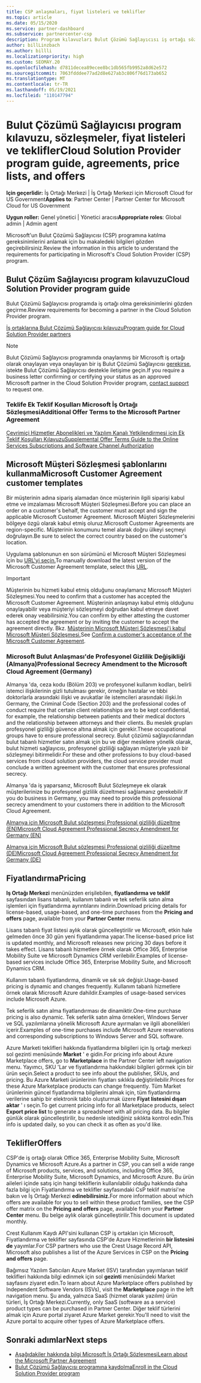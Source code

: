 ```yaml
---
title: CSP anlaşmaları, fiyat listeleri ve teklifler
ms.topic: article
ms.date: 05/15/2020
ms.service: partner-dashboard
ms.subservice: partnercenter-csp
description: Program kılavuzları Bulut Çözümü Sağlayıcısı iş ortağı sözleşmelerine, müşteri sözleşmelerine, fiyat listelerine ve tekliflere bağlantılar bulun.
author: billLinzbach
ms.author: billli
ms.localizationpriority: high
ms.custom: SEOMAY.20
ms.openlocfilehash: d7811decea89ecee8bc1db565fb9952a8d62e572
ms.sourcegitcommit: 7063fdddee77ad2d8e627ab3c806f76d173ab652
ms.translationtype: MT
ms.contentlocale: tr-TR
ms.lasthandoff: 05/19/2021
ms.locfileid: "110147794"
---
```

# <a name="cloud-solution-provider-program-guide-agreements-price-lists-and-offers"></a><span data-ttu-id="a5d06-103">Bulut Çözümü Sağlayıcısı program kılavuzu, sözleşmeler, fiyat listeleri ve teklifler</span><span class="sxs-lookup"><span data-stu-id="a5d06-103">Cloud Solution Provider program guide, agreements, price lists, and offers</span></span>

<span data-ttu-id="a5d06-104">**Için geçerlidir:** İş Ortağı Merkezi | İş Ortağı Merkezi için Microsoft Cloud for US Government</span><span class="sxs-lookup"><span data-stu-id="a5d06-104">**Applies to**: Partner Center | Partner Center for Microsoft Cloud for US Government</span></span>

<span data-ttu-id="a5d06-105">**Uygun roller:** Genel yönetici | Yönetici aracısı</span><span class="sxs-lookup"><span data-stu-id="a5d06-105">**Appropriate roles**: Global admin | Admin agent</span></span>

<span data-ttu-id="a5d06-106">Microsoft'un Bulut Çözümü Sağlayıcısı (CSP) programına katılma gereksinimlerini anlamak için bu makaledeki bilgileri gözden geçirebilirsiniz.</span><span class="sxs-lookup"><span data-stu-id="a5d06-106">Review the information in this article to understand the requirements for participating in Microsoft's Cloud Solution Provider (CSP) program.</span></span>

## <a name="cloud-solution-provider-program-guide"></a><span data-ttu-id="a5d06-107">Bulut Çözüm Sağlayıcısı program kılavuzu</span><span class="sxs-lookup"><span data-stu-id="a5d06-107">Cloud Solution Provider program guide</span></span>

<span data-ttu-id="a5d06-108">Bulut Çözümü Sağlayıcısı programda iş ortağı olma gereksinimlerini gözden geçirme.</span><span class="sxs-lookup"><span data-stu-id="a5d06-108">Review requirements for becoming a partner in the Cloud Solution Provider program.</span></span>

[<span data-ttu-id="a5d06-109">İş ortaklarına Bulut Çözümü Sağlayıcısı kılavuzu</span><span class="sxs-lookup"><span data-stu-id="a5d06-109">Program guide for Cloud Solution Provider partners</span></span>](https://go.microsoft.com/fwlink/p/?LinkId=617100)

>[!Note]
><span data-ttu-id="a5d06-110">Bulut Çözümü Sağlayıcısı programında onaylanmış bir Microsoft iş ortağı olarak onaylayan veya onaylayan bir iş Bulut Çözümü Sağlayıcısı [gerekirse,](https://partner.microsoft.com/pcv/servicerequests/create) istekte Bulut Çözümü Sağlayıcısı destekle iletişime geçin.</span><span class="sxs-lookup"><span data-stu-id="a5d06-110">If you require a business letter confirming or certifying your status as an approved Microsoft partner in the Cloud Solution Provider program, [contact support](https://partner.microsoft.com/pcv/servicerequests/create) to request one.</span></span>

### <a name="additional-offer-terms-to-the-microsoft-partner-agreement"></a><span data-ttu-id="a5d06-111">Teklife Ek Teklif Koşulları Microsoft İş Ortağı Sözleşmesi</span><span class="sxs-lookup"><span data-stu-id="a5d06-111">Additional Offer Terms to the Microsoft Partner Agreement</span></span>

[<span data-ttu-id="a5d06-112">Çevrimiçi Hizmetler Abonelikleri ve Yazılım Kanalı Yetkilendirmesi için Ek Teklif Koşulları Kılavuzu</span><span class="sxs-lookup"><span data-stu-id="a5d06-112">Supplemental Offer Terms Guide to the Online Services Subscriptions and Software Channel Authorization</span></span>](https://query.prod.cms.rt.microsoft.com/cms/api/am/binary/RE3NOo7)

## <a name="microsoft-customer-agreement-customer-templates"></a><span data-ttu-id="a5d06-113">Microsoft Müşteri Sözleşmesi şablonlarını kullanma</span><span class="sxs-lookup"><span data-stu-id="a5d06-113">Microsoft Customer Agreement customer templates</span></span>

<span data-ttu-id="a5d06-114">Bir müşterinin adına sipariş alamadan önce müşterinin ilgili siparişi kabul etme ve imzalaması Microsoft Müşteri Sözleşmesi.</span><span class="sxs-lookup"><span data-stu-id="a5d06-114">Before you can place an order on a customer's behalf, the customer must accept and sign the applicable Microsoft Customer Agreement.</span></span> <span data-ttu-id="a5d06-115">Microsoft Müşteri Sözleşmelerini bölgeye özgü olarak kabul etmiş oluruz.</span><span class="sxs-lookup"><span data-stu-id="a5d06-115">Microsoft Customer Agreements are region-specific.</span></span> <span data-ttu-id="a5d06-116">Müşterinin konumunu temel alarak doğru ülkeyi seçmeyi doğrulayın.</span><span class="sxs-lookup"><span data-stu-id="a5d06-116">Be sure to select the correct country based on the customer's location.</span></span>

<span data-ttu-id="a5d06-117">Uygulama şablonunun en son sürümünü el Microsoft Müşteri Sözleşmesi için bu [URL'yi seçin.](https://aka.ms/customeragreement)</span><span class="sxs-lookup"><span data-stu-id="a5d06-117">To manually download the latest version of the Microsoft Customer Agreement template, select this [URL](https://aka.ms/customeragreement).</span></span>

>[!IMPORTANT]
><span data-ttu-id="a5d06-118">Müşterinin bu hizmeti kabul etmiş olduğunu onaylamanız Microsoft Müşteri Sözleşmesi.</span><span class="sxs-lookup"><span data-stu-id="a5d06-118">You need to confirm that a customer has accepted the Microsoft Customer Agreement.</span></span> <span data-ttu-id="a5d06-119">Müşterinin anlaşmayı kabul etmiş olduğunu onaylayabilir veya müşteriyi sözleşmeyi doğrudan kabul etmeye davet ederek onay veabilirsiniz.</span><span class="sxs-lookup"><span data-stu-id="a5d06-119">You can confirm by either attesting the customer has accepted the agreement or by inviting the customer to accept the agreement directly.</span></span> <span data-ttu-id="a5d06-120">Bkz. [Müşterinin Microsoft Müşteri Sözleşmesi'i kabul Microsoft Müşteri Sözleşmesi.](confirm-customer-agreement.md)</span><span class="sxs-lookup"><span data-stu-id="a5d06-120">See [Confirm a customer's acceptance of the Microsoft Customer Agreement](confirm-customer-agreement.md).</span></span>

### <a name="professional-secrecy-amendment-to-the-microsoft-cloud-agreement-germany"></a><span data-ttu-id="a5d06-121">Microsoft Bulut Anlaşması'de Profesyonel Gizlilik Değişikliği (Almanya)</span><span class="sxs-lookup"><span data-stu-id="a5d06-121">Professional Secrecy Amendment to the Microsoft Cloud Agreement (Germany)</span></span>

<span data-ttu-id="a5d06-122">Almanya 'da, ceza kodu (Bölüm 203) ve profesyonel kullanım kodları, belirli istemci ilişkilerinin gizli tutulması gerekir, örneğin hastalar ve tıbbi doktorlarla arasındaki ilişki ve avukatlar ile istemcileri arasındaki ilişki.</span><span class="sxs-lookup"><span data-stu-id="a5d06-122">In Germany, the Criminal Code (Section 203) and the professional codes of conduct require that certain client relationships are to be kept confidential, for example, the relationship between patients and their medical doctors and the relationship between attorneys and their clients.</span></span> <span data-ttu-id="a5d06-123">Bu meslek grupları profesyonel gizliliği güvence altına almak için gerekir.</span><span class="sxs-lookup"><span data-stu-id="a5d06-123">These occupational groups have to ensure professional secrecy.</span></span> <span data-ttu-id="a5d06-124">Bulut çözümü sağlayıcılarından bulut tabanlı hizmetler satın almak için bu ve diğer meslelere yönelik olarak, bulut hizmeti sağlayıcısı, profesyonel gizliliği sağlayan müşteriyle yazılı bir sözleşmeyi bitirmelidir.</span><span class="sxs-lookup"><span data-stu-id="a5d06-124">For these and other professions to buy cloud-based services from cloud solution providers, the cloud service provider must conclude a written agreement with the customer that ensures professional secrecy.</span></span>

<span data-ttu-id="a5d06-125">Almanya 'da iş yaparsanız, Microsoft Bulut Sözleşmeye ek olarak müşterilerinize bu profesyonel gizlilik düzeltmesi sağlamanız gerekebilir.</span><span class="sxs-lookup"><span data-stu-id="a5d06-125">If you do business in Germany, you may need to provide this professional secrecy amendment to your customers there in addition to the Microsoft Cloud Agreement.</span></span>

[<span data-ttu-id="a5d06-126">Almanya için Microsoft Bulut sözleşmesi Professional gizliliği düzeltme (EN)</span><span class="sxs-lookup"><span data-stu-id="a5d06-126">Microsoft Cloud Agreement Professional Secrecy Amendment for Germany (EN)</span></span>](https://go.microsoft.com/fwlink/?linkid=2030827&clcid=0x409)

[<span data-ttu-id="a5d06-127">Almanya için Microsoft Bulut sözleşmesi Professional gizliliği düzeltme (DE)</span><span class="sxs-lookup"><span data-stu-id="a5d06-127">Microsoft Cloud Agreement Professional Secrecy Amendment for Germany (DE)</span></span>](https://go.microsoft.com/fwlink/?linkid=2030827&clcid=0x407)

## <a name="pricing"></a><span data-ttu-id="a5d06-128">Fiyatlandırma</span><span class="sxs-lookup"><span data-stu-id="a5d06-128">Pricing</span></span>

<span data-ttu-id="a5d06-129">**Iş Ortağı Merkezi** menünüzden erişilebilen, **fiyatlandırma ve teklif** sayfasından lisans tabanlı, kullanım tabanlı ve tek seferlik satın alma işlemleri için fiyatlandırma ayrıntılarını indirin.</span><span class="sxs-lookup"><span data-stu-id="a5d06-129">Download pricing details for license-based, usage-based, and one-time purchases from the **Pricing and offers** page, available from your **Partner Center** menu.</span></span>

<span data-ttu-id="a5d06-130">Lisans tabanlı fiyat listesi aylık olarak güncelleştirilir ve Microsoft, etkin hale gelmeden önce 30 gün yeni fiyatlandırma yapar.</span><span class="sxs-lookup"><span data-stu-id="a5d06-130">The license-based price list is updated monthly, and Microsoft releases new pricing 30 days before it takes effect.</span></span> <span data-ttu-id="a5d06-131">Lisans tabanlı hizmetlere örnek olarak Office 365, Enterprise Mobility Suite ve Microsoft Dynamics CRM verilebilir.</span><span class="sxs-lookup"><span data-stu-id="a5d06-131">Examples of license-based services include Office 365, Enterprise Mobility Suite, and Microsoft Dynamics CRM.</span></span> 

<span data-ttu-id="a5d06-132">Kullanım tabanlı fiyatlandırma, dinamik ve sık sık değişir.</span><span class="sxs-lookup"><span data-stu-id="a5d06-132">Usage-based pricing is dynamic and changes frequently.</span></span> <span data-ttu-id="a5d06-133">Kullanım tabanlı hizmetlere örnek olarak Microsoft Azure dahildir.</span><span class="sxs-lookup"><span data-stu-id="a5d06-133">Examples of usage-based services include Microsoft Azure.</span></span>

<span data-ttu-id="a5d06-134">Tek seferlik satın alma fiyatlandırması de dinamiktir.</span><span class="sxs-lookup"><span data-stu-id="a5d06-134">One-time purchase pricing is also dynamic.</span></span> <span data-ttu-id="a5d06-135">Tek seferlik satın alma örnekleri, Windows Server ve SQL yazılımlarına yönelik Microsoft Azure ayırmaları ve ilgili abonelikleri içerir.</span><span class="sxs-lookup"><span data-stu-id="a5d06-135">Examples of one-time purchases include Microsoft Azure reservations and corresponding subscriptions to Windows Server and SQL software.</span></span>

<span data-ttu-id="a5d06-136">Azure Marketi teklifleri hakkında fiyatlandırma bilgileri için Iş ortağı merkezi sol gezinti menüsünde **Market** ' e gidin.</span><span class="sxs-lookup"><span data-stu-id="a5d06-136">For pricing info about Azure Marketplace offers, go to **Marketplace** in the Partner Center left navigation menu.</span></span> <span data-ttu-id="a5d06-137">Yayımcı, SKU 'Lar ve fiyatlandırma hakkındaki bilgileri görmek için bir ürün seçin.</span><span class="sxs-lookup"><span data-stu-id="a5d06-137">Select a product to see info about the publisher, SKUs, and pricing.</span></span> <span data-ttu-id="a5d06-138">Bu Azure Marketi ürünlerinin fiyatları sıklıkla değiştirilebilir.</span><span class="sxs-lookup"><span data-stu-id="a5d06-138">Prices for these Azure Marketplace products can change frequently.</span></span> <span data-ttu-id="a5d06-139">Tüm Market ürünlerinin güncel fiyatlandırma bilgilerini almak için, tüm fiyatlandırma verilerine sahip bir elektronik tablo oluşturmak üzere **Fiyat listesini dışarı aktar** ' ı seçin.</span><span class="sxs-lookup"><span data-stu-id="a5d06-139">To get current pricing info for all Marketplace products, select **Export price list** to generate a spreadsheet with all pricing data.</span></span> <span data-ttu-id="a5d06-140">Bu bilgiler günlük olarak güncelleştirilir, bu nedenle istediğiniz sıklıkta kontrol edin.</span><span class="sxs-lookup"><span data-stu-id="a5d06-140">This info is updated daily, so you can check it as often as you'd like.</span></span>

## <a name="offers"></a><span data-ttu-id="a5d06-141">Teklifler</span><span class="sxs-lookup"><span data-stu-id="a5d06-141">Offers</span></span>

<span data-ttu-id="a5d06-142">CSP'de iş ortağı olarak Office 365, Enterprise Mobility Suite, Microsoft Dynamics ve Microsoft Azure.</span><span class="sxs-lookup"><span data-stu-id="a5d06-142">As a partner in CSP, you can sell a wide range of Microsoft products, services, and solutions, including Office 365, Enterprise Mobility Suite, Microsoft Dynamics, and Microsoft Azure.</span></span> <span data-ttu-id="a5d06-143">Bu ürün aileleri içinde satış için hangi tekliflerin kullanılabilir olduğu hakkında daha  fazla bilgi için Fiyatlandırma ve teklifler sayfasındaki CsP teklif matrisi'ne bakın ve İş Ortağı Merkezi **edinebilirsiniz.**</span><span class="sxs-lookup"><span data-stu-id="a5d06-143">For more information about which offers are available for you to sell within these product families, see the CSP offer matrix on the **Pricing and offers** page, available from your **Partner Center** menu.</span></span> <span data-ttu-id="a5d06-144">Bu belge aylık olarak güncelleştirilir.</span><span class="sxs-lookup"><span data-stu-id="a5d06-144">This document is updated monthly.</span></span>

<span data-ttu-id="a5d06-145">Crest Kullanım Kaydı API'sini kullanan CSP iş ortakları için Microsoft, Fiyatlandırma ve teklifler sayfasında CSP'de Azure Hizmetlerinin **bir listesini de** yayımlar.</span><span class="sxs-lookup"><span data-stu-id="a5d06-145">For CSP partners who use the Crest Usage Record API, Microsoft also publishes a list of the Azure Services in CSP on the **Pricing and offers** page.</span></span>

<span data-ttu-id="a5d06-146">Bağımsız Yazılım Satıcıları Azure Market (ISV) tarafından yayımlanan teklif teklifleri hakkında bilgi edinmek için sol **gezinti** menüsündeki Market sayfasını ziyaret edin.</span><span class="sxs-lookup"><span data-stu-id="a5d06-146">To learn about Azure Marketplace offers published by Independent Software Vendors  (ISVs), visit the **Marketplace** page in the left navigation menu.</span></span> <span data-ttu-id="a5d06-147">Şu anda, yalnızca SaaS (hizmet olarak yazılım) ürün türleri, İş Ortağı Merkezi.</span><span class="sxs-lookup"><span data-stu-id="a5d06-147">Currently, only SaaS (software as a service) product types can be purchased in Partner Center.</span></span> <span data-ttu-id="a5d06-148">Diğer teklif türlerini almak için Azure portal ziyaret Azure Market gerekir.</span><span class="sxs-lookup"><span data-stu-id="a5d06-148">You'll need to visit the Azure portal to acquire other types of Azure Marketplace offers.</span></span>

## <a name="next-steps"></a><span data-ttu-id="a5d06-149">Sonraki adımlar</span><span class="sxs-lookup"><span data-stu-id="a5d06-149">Next steps</span></span>

- [<span data-ttu-id="a5d06-150">Aşağıdakiler hakkında bilgi Microsoft İş Ortağı Sözleşmesi</span><span class="sxs-lookup"><span data-stu-id="a5d06-150">Learn about the Microsoft Partner Agreement</span></span>](microsoft-partner-agreement.md)
- [<span data-ttu-id="a5d06-151">Bulut Çözümü Sağlayıcısı programına kaydolma</span><span class="sxs-lookup"><span data-stu-id="a5d06-151">Enroll in the Cloud Solution Provider program</span></span>](enrolling-in-the-csp-program.md)
